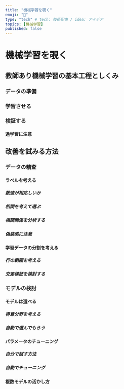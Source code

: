 ```yaml
---
title: "機械学習を覗く"
emoji: "📘"
type: "tech" # tech: 技術記事 / idea: アイデア
topics: [機械学習]
published: false
---
```

# 機械学習を覗く
## 教師あり機械学習の基本工程としくみ
### データの準備
### 学習させる
### 検証する
#### 過学習に注意
## 改善を試みる方法
### データの精査
#### ラベルを考える
##### 数値が相応しいか
##### 相関を考えて選ぶ
##### 相関関係を分析する
##### 偽装感に注意
#### 学習データの分割を考える
##### 行の範囲を考える
##### 交差検証を検討する
### モデルの検討
#### モデルは選べる
##### 得意分野を考える
##### 自動で選んでもらう
#### パラメータのチューニング
##### 自分で試す方法
##### 自動でチューニング
#### 複数モデルの活かし方
